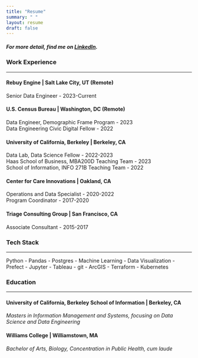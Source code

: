 ```yaml
---
title: "Resume"
summary: " "
layout: resume
draft: false
---
```


##### For more detail, find me on [LinkedIn](https://linkedin.com/in/angelaliu015).

### Work Experience

---

#### Rebuy Engine | Salt Lake City, UT (Remote)

Senior Data Engineer - 2023-Current

#### U.S. Census Bureau | Washington, DC (Remote)

Data Engineer, Demographic Frame Program - 2023
</br>
Data Engineering Civic Digital Fellow - 2022
&nbsp;

#### University of California, Berkeley | Berkeley, CA

Data Lab, Data Science Fellow - 2022-2023
</br>
Haas School of Business, MBA200D Teaching Team - 2023
</br>
School of Information, INFO 271B Teaching Team - 2022
&nbsp;

<!-- --- -->

#### Center for Care Innovations | Oakland, CA

Operations and Data Specialist - 2020-2022
</br>
Program Coordinator - 2017-2020

<!-- ---  -->

#### Triage Consulting Group | San Francisco, CA

Associate Consultant - 2015-2017

### Tech Stack

---

Python - Pandas - Postgres - Machine Learning - Data Visualization - Prefect - Jupyter - Tableau - git - ArcGIS - Terraform - Kubernetes

<!-- Education -->

### Education

---

#### University of California, Berkeley School of Information | Berkeley, CA

_Masters in Information Management and Systems, focusing on Data Science and Data Engineering_

#### Williams College | Williamstown, MA

_Bachelor of Arts, Biology, Concentration in Public Health, cum laude_
&nbsp;
